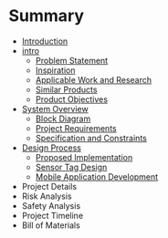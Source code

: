 # Summary

* [Introduction](README.md)
* [intro](chap1/intro.md)
   * [Problem Statement](chap1/intro_a.md)
   * [Inspiration](chap1/intro_b.md)
   * [Applicable Work and Research](chap1/intro_c.md)
   * [Similar Products](chap1/intro_d.md)
   * [Product Objectives](chap1/intro_e.md)
* [System Overview](chap2/sys.md)
   * [Block Diagram](chap2/sys_a.md)
   * [Project Requirements](chap2/sys_b.md)
   * [Specification and Constraints](chap2/sys_c.md)
* [Design Process](chap3/des.md)
   * [Proposed Implementation](chap3/des_a.md)
   * [Sensor Tag Design](chap3/des_b.md)
   * [Mobile Application Development](chap3/des_c.md)
* Project Details
* Risk Analysis
* Safety Analysis
* Project Timeline
* Bill of Materials

